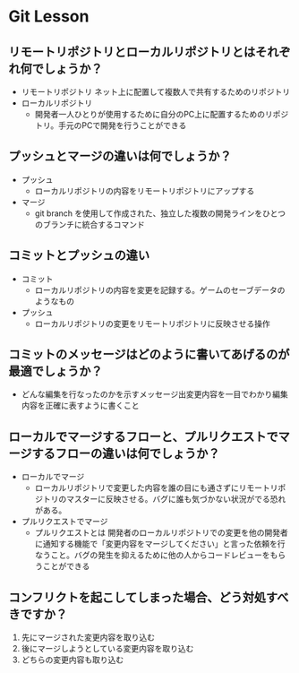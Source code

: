 # Git Lesson

## リモートリポジトリとローカルリポジトリとはそれぞれ何でしょうか？
- リモートリポジトリ
  ネット上に配置して複数人で共有するためのリポジトリ
- ローカルリポジトリ
  - 開発者一人ひとりが使用するために自分のPC上に配置するためのリポジトリ。手元のPCで開発を行うことができる


## プッシュとマージの違いは何でしょうか？
- プッシュ
  - ローカルリポジトリの内容をリモートリポジトリにアップする
- マージ
  - git branch を使用して作成された、独立した複数の開発ラインをひとつのブランチに統合するコマンド


## コミットとプッシュの違い
- コミット
  - ローカルリポジトリの内容を変更を記録する。ゲームのセーブデータのようなもの
- プッシュ
  - ローカルリポジトリの変更をリモートリポジトリに反映させる操作


## コミットのメッセージはどのように書いてあげるのが最適でしょうか？
- どんな編集を行なったのかを示すメッセージ出変更内容を一目でわかり編集内容を正確に表すように書くこと



## ローカルでマージするフローと、プルリクエストでマージするフローの違いは何でしょうか？
- ローカルでマージ
  - ローカルリポジトリで変更した内容を誰の目にも通さずにリモートリポジトリのマスターに反映させる。バグに誰も気づかない状況がでる恐れがある。
- プルリクエストでマージ
  - プルリクエストとは 開発者のローカルリポジトリでの変更を他の開発者に通知する機能で「変更内容をマージしてください」と言った依頼を行なうこと。バグの発生を抑えるために他の人からコードレビューをもらうことができる


## コンフリクトを起こしてしまった場合、どう対処すべきですか？
1. 先にマージされた変更内容を取り込む
2. 後にマージしようとしている変更内容を取り込む
3. どちらの変更内容も取り込む

